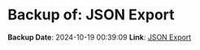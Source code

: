 # Backup of: JSON Export

**Backup Date**: 2024-10-19 00:39:09
**Link**: [JSON Export](https://przemienniki.eu/eksport-danych/json/)

